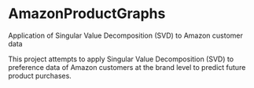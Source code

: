 # AmazonProductGraphs
Application of Singular Value Decomposition (SVD) to Amazon customer data

This project attempts to apply Singular Value Decomposition (SVD) to preference data 
of Amazon customers at the brand level to predict future product purchases.
